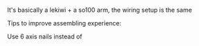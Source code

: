 It's basically a lekiwi + a so100 arm, the wiring setup is the same

Tips to improve assembling experience:

Use 6 axis nails instead of
